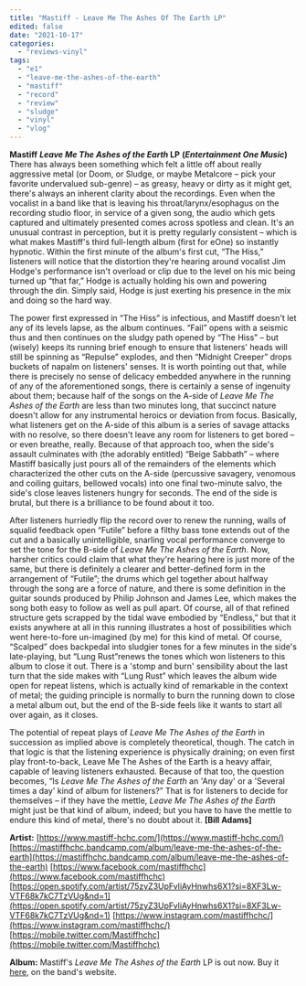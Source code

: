 ```yaml
---
title: "Mastiff - Leave Me The Ashes Of The Earth LP"
edited: false
date: "2021-10-17"
categories:
  - "reviews-vinyl"
tags:
  - "e1"
  - "leave-me-the-ashes-of-the-earth"
  - "mastiff"
  - "record"
  - "review"
  - "sludge"
  - "vinyl"
  - "vlog"
---
```


**Mastiff** **_Leave Me The Ashes of the Earth_ LP** **(_Entertainment One Music_)** There has always been something which felt a little off about really aggressive metal (or Doom, or Sludge, or maybe Metalcore – pick your favorite undervalued sub-genre) – as greasy, heavy or dirty as it might get, there's always an inherent clarity about the recordings. Even when the vocalist in a band like that is leaving his throat/larynx/esophagus on the recording studio floor, in service of a given song, the audio which gets captured and ultimately presented comes across spotless and clean. It's an unusual contrast in perception, but it is pretty regularly consistent – which is what makes Mastiff's third full-length album (first for eOne) so instantly hypnotic. Within the first minute of the album's first cut, “The Hiss,” listeners will notice that the distortion they're hearing around vocalist Jim Hodge's performance isn't overload or clip due to the level on his mic being turned up “that far,” Hodge is actually holding his own and powering through the din. Simply said, Hodge is just exerting his presence in the mix and doing so the hard way.

The power first expressed in “The Hiss” is infectious, and Mastiff doesn't let any of its levels lapse, as the album continues. “Fail” opens with a seismic thus and then continues on the sludgy path opened by “The Hiss” – but (wisely) keeps its running brief enough to ensure that listeners' heads will still be spinning as “Repulse” explodes, and then “Midnight Creeper” drops buckets of napalm on listeners' senses. It is worth pointing out that, while there is precisely no sense of delicacy embedded anywhere in the running of any of the aforementioned songs, there is certainly a sense of ingenuity about them; because half of the songs on the A-side of _Leave Me The Ashes of the Earth_ are less than two minutes long, that succinct nature doesn't allow for any instrumental heroics or deviation from focus. Basically, what listeners get on the A-side of this album is a series of savage attacks with no resolve, so there doesn't leave any room for listeners to get bored – or even breathe, really. Because of that approach too, when the side's assault culminates with (the adorably entitled) “Beige Sabbath” – where Mastiff basically just pours all of the remainders of the elements which characterized the other cuts on the A-side (percussive savagery, venomous and coiling guitars, bellowed vocals) into one final two-minute salvo, the side's close leaves listeners hungry for seconds. The end of the side is brutal, but there is a brilliance to be found about it too.

After listeners hurriedly flip the record over to renew the running, walls of squalid feedback open “Futile” before a filthy bass tone extends out of the cut and a basically unintelligible, snarling vocal performance converge to set the tone for the B-side of _Leave Me The Ashes of the Earth_. Now, harsher critics could claim that what they're hearing here is just more of the same, but there is definitely a clearer and better-defined form in the arrangement of “Futile”; the drums which gel together about halfway through the song are a force of nature, and there is some definition in the guitar sounds produced by Philip Johnson and James Lee, which makes the song both easy to follow as well as pull apart. Of course, all of that refined structure gets scrapped by the tidal wave embodied by “Endless,” but that it exists anywhere at all in this running illustrates a host of possibilities which went here-to-fore un-imagined (by me) for this kind of metal. Of course, “Scalped” does backpedal into sludgier tones for a few minutes in the side's late-playing, but “Lung Rust”renews the tones which won listeners to this album to close it out. There is a 'stomp and burn' sensibility about the last turn that the side makes with “Lung Rust” which leaves the album wide open for repeat listens, which is actually kind of remarkable in the context of metal; the guiding principle is normally to burn the running down to close a metal album out, but the end of the B-side feels like it wants to start all over again, as it closes.

The potential of repeat plays of _Leave Me The Ashes of the Earth_ in succession as implied above is completely theoretical, though. The catch in that logic is that the listening experience is physically draining; on even first play front-to-back, Leave Me The Ashes of the Earth is a heavy affair, capable of leaving listeners exhausted. Because of that too, the question becomes, “Is _Leave Me The Ashes of the Earth_ an 'Any day' or a 'Several times a day' kind of album for listeners?” That is for listeners to decide for themselves – if they have the mettle, _Leave Me The Ashes of the Earth_ might just be that kind of album, indeed; but you have to have the mettle to endure this kind of metal, there's no doubt about it. **\[Bill Adams\]**

**Artist:** [https://www.mastiff-hchc.com/](https://www.mastiff-hchc.com/) [https://mastiffhchc.bandcamp.com/album/leave-me-the-ashes-of-the-earth](https://mastiffhchc.bandcamp.com/album/leave-me-the-ashes-of-the-earth) [https://www.facebook.com/mastiffhchc](https://www.facebook.com/mastiffhchc) [https://open.spotify.com/artist/75zyZ3UpFvliAyHnwhs6X1?si=8XF3Lw-VTF68k7kC7TzVUg&nd=1](https://open.spotify.com/artist/75zyZ3UpFvliAyHnwhs6X1?si=8XF3Lw-VTF68k7kC7TzVUg&nd=1) [https://www.instagram.com/mastiffhchc/](https://www.instagram.com/mastiffhchc/) [https://mobile.twitter.com/Mastiffhchc](https://mobile.twitter.com/Mastiffhchc)

**Album:** Mastiff's _Leave Me The Ashes of the Earth_ LP is out now. Buy it [here](https://mnrkheavy.eu/collections/mastiff-1), on the band's website.
